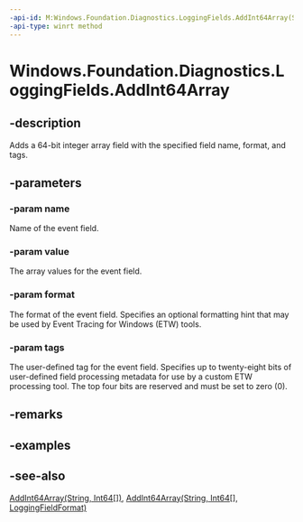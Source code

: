 ```yaml
---
-api-id: M:Windows.Foundation.Diagnostics.LoggingFields.AddInt64Array(System.String,System.Int64[],Windows.Foundation.Diagnostics.LoggingFieldFormat,System.Int32)
-api-type: winrt method
---
```


<!-- Method syntax
public void AddInt64Array(System.String name, System.Int64[] value, Windows.Foundation.Diagnostics.LoggingFieldFormat format, System.Int32 tags)
-->

# Windows.Foundation.Diagnostics.LoggingFields.AddInt64Array

## -description
Adds a 64-bit integer array field with the specified field name, format, and tags.

## -parameters
### -param name
Name of the event field.

### -param value
The array values for the event field.

### -param format
The format of the event field. Specifies an optional formatting hint that may be used by Event Tracing for Windows (ETW) tools.

### -param tags
The user-defined tag for the event field. Specifies up to twenty-eight bits of user-defined field processing metadata for use by a custom ETW processing tool. The top four bits are reserved and must be set to zero (0).

## -remarks

## -examples

## -see-also
[AddInt64Array(String, Int64\[\])](loggingfields_addint64array_811111721.md), [AddInt64Array(String, Int64\[\], LoggingFieldFormat)](loggingfields_addint64array_2130733107.md)